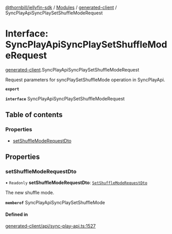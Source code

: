 [@thornbill/jellyfin-sdk](../README.md) / [Modules](../modules.md) / [generated-client](../modules/generated_client.md) / SyncPlayApiSyncPlaySetShuffleModeRequest

# Interface: SyncPlayApiSyncPlaySetShuffleModeRequest

[generated-client](../modules/generated_client.md).SyncPlayApiSyncPlaySetShuffleModeRequest

Request parameters for syncPlaySetShuffleMode operation in SyncPlayApi.

**`export`**

**`interface`** SyncPlayApiSyncPlaySetShuffleModeRequest

## Table of contents

### Properties

- [setShuffleModeRequestDto](generated_client.SyncPlayApiSyncPlaySetShuffleModeRequest.md#setshufflemoderequestdto)

## Properties

### setShuffleModeRequestDto

• `Readonly` **setShuffleModeRequestDto**: [`SetShuffleModeRequestDto`](generated_client.SetShuffleModeRequestDto.md)

The new shuffle mode.

**`memberof`** SyncPlayApiSyncPlaySetShuffleMode

#### Defined in

[generated-client/api/sync-play-api.ts:1527](https://github.com/thornbill/jellyfin-sdk-typescript/blob/03092f3/src/generated-client/api/sync-play-api.ts#L1527)
